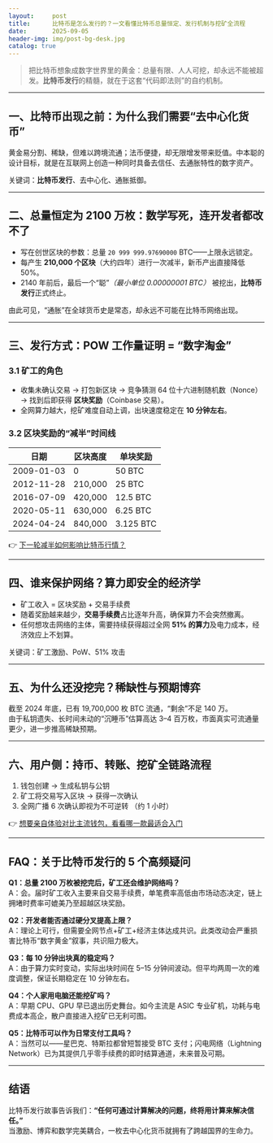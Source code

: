 ```yaml
---
layout:     post
title:      比特币是怎么发行的？一文看懂比特币总量恒定、发行机制与挖矿全流程
date:       2025-09-05
header-img: img/post-bg-desk.jpg
catalog: true
---
```


> 把比特币想象成数字世界里的黄金：总量有限、人人可挖，却永远不能被超发。**比特币发行**的精髓，就在于这套“代码即法则”的自约机制。

---

## 一、比特币出现之前：为什么我们需要“去中心化货币”
黄金易分割、稀缺，但难以跨境流通；法币便捷，却无限增发带来贬值。中本聪的设计目标，就是在互联网上创造一种同时具备去信任、去通胀特性的数字资产。

关键词：**比特币发行**、去中心化、通胀抵御。  

---

## 二、总量恒定为 2100 万枚：数学写死，连开发者都改不了
- 写在创世区块的参数：总量 `20 999 999.97690000` BTC——上限永远锁定。
- 每产生 **210,000 个区块**（大约四年）进行一次减半，新币产出直接降低 50%。
- 2140 年前后，最后一个“聪”*（最小单位 0.00000001 BTC）* 被挖出，**比特币发行**正式终止。

由此可见，“通胀”在全球货币史是常态，却永远不可能在比特币网络出现。

---

## 三、发行方式：POW 工作量证明 = “数字淘金”
### 3.1 矿工的角色  
- 收集未确认交易 → 打包新区块 → 竞争猜测 64 位十六进制随机数（Nonce）→ 找到后即获得 **区块奖励**（Coinbase 交易）。
- 全网算力越大，挖矿难度自动上调，出块速度稳定在 **10 分钟左右**。

### 3.2 区块奖励的“减半”时间线  
| 日期 | 区块高度 | 单块奖励 |
|---|---|---|
| 2009-01-03 | 0 | 50 BTC |
| 2012-11-28 | 210,000 | 25 BTC |
| 2016-07-09 | 420,000 | 12.5 BTC |
| 2020-05-11 | 630,000 | 6.25 BTC |
| 2024-04-24 | 840,000 | 3.125 BTC |

👉 [下一轮减半如何影响比特币行情？](https://okxdog.com/)

---

## 四、谁来保护网络？算力即安全的经济学
- 矿工收入 = 区块奖励 + 交易手续费  
- 随着奖励越来越少，**交易手续费**占比逐年升高，确保算力不会突然撤离。
- 任何想攻击网络的主体，需要持续获得超过全网 **51% 的算力**及电力成本，经济效应上不划算。

关键词：矿工激励、PoW、51% 攻击

---

## 五、为什么还没挖完？稀缺性与预期博弈
截至 2024 年底，已有 19,700,000 枚 BTC 流通，“剩余”不足 140 万。  
由于私钥遗失、长时间未动的“沉睡币”估算高达 3–4 百万枚，市面真实可流通量更少，进一步推高稀缺预期。

---

## 六、用户侧：持币、转账、挖矿全链路流程
1. 钱包创建 → 生成私钥与公钥  
2. 矿工将交易写入区块 → 获得一次确认  
3. 全网广播 6 次确认即视为不可逆转 （约 1 小时）

👉 [想要亲自体验对比主流钱包，看看哪一款最适合入门](https://okxdog.com/)  

---

## FAQ：关于比特币发行的 5 个高频疑问
**Q1：总量 2100 万枚被挖完后，矿工还会维护网络吗？**  
A：会。届时矿工收入主要来自交易手续费，单笔费率高低由市场动态决定，链上拥堵时费率可媲美乃至超越区块奖励。

**Q2：开发者能否通过硬分叉提高上限？**  
A：理论上可行，但需要全网节点+矿工+经济主体达成共识。此类改动会严重损害比特币“数字黄金”叙事，共识阻力极大。

**Q3：每 10 分钟出块真的稳定吗？**  
A：由于算力实时变动，实际出块时间在 5–15 分钟间波动。但平均两周一次的难度调整，保证长期稳定在 10 分钟左右。

**Q4：个人家用电脑还能挖矿吗？**  
A：早期 CPU、GPU 早已退出历史舞台。如今主流是 ASIC 专业矿机，功耗与电费成本高企，散户直接进入挖矿已无利可图。

**Q5：比特币可以作为日常支付工具吗？**  
A：当然可以——星巴克、特斯拉都曾短暂接受 BTC 支付；闪电网络（Lightning Network）已为其提供几乎零手续费的即时结算通道，未来普及可期。

---

## 结语
比特币发行故事告诉我们：**“任何可通过计算解决的问题，终将用计算来解决信任。”**  
当激励、博弈和数学完美耦合，一枚去中心化货币就拥有了跨越国界的生命力。
